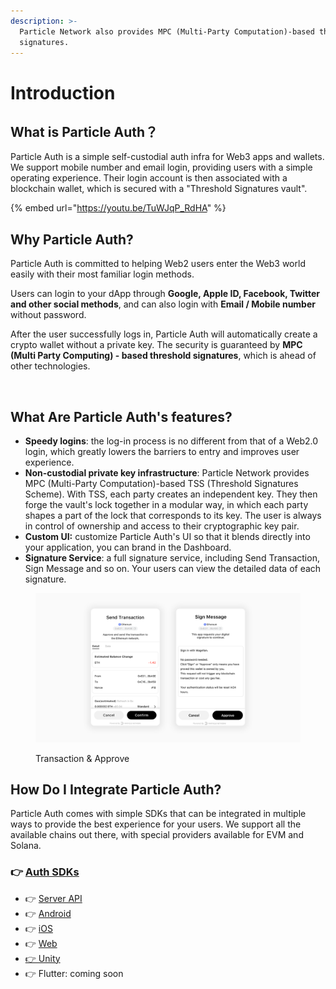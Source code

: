 ```yaml
---
description: >-
  Particle Network also provides MPC (Multi-Party Computation)-based threshold
  signatures.
---
```


# Introduction

## What is Particle Auth？

Particle Auth is a simple self-custodial auth infra for Web3 apps and wallets. We support mobile number and email login, providing users with a simple operating experience. Their login account is then associated with a blockchain wallet, which is secured with a "Threshold Signatures vault".

{% embed url="https://youtu.be/TuWJqP_RdHA" %}

## Why Particle Auth?&#x20;

Particle Auth is committed to helping Web2 users enter the Web3 world easily with their most familiar login methods.&#x20;

Users can login to your dApp through **Google, Apple ID, Facebook, Twitter and other social methods**, and can also login with **Email / Mobile number** without password.&#x20;

After the user successfully logs in, Particle Auth will automatically create a crypto wallet without a private key. The security is guaranteed by **MPC (Multi Party Computing) - based threshold signatures**, which is ahead of other technologies.

<figure><img src="../.gitbook/assets/组 12.png" alt=""><figcaption></figcaption></figure>

## What Are Particle Auth's features?

* **Speedy logins**: the log-in process is no different from that of a Web2.0 login, which greatly lowers the barriers to entry and improves user experience.
* **Non-custodial private key infrastructure**: Particle Network provides MPC (Multi-Party Computation)-based TSS (Threshold Signatures Scheme). With TSS, each party creates an independent key. They then forge the vault's lock together in a modular way, in which each party shapes a part of the lock that corresponds to its key. The user is always in control of ownership and access to their cryptographic key pair.
* **Custom UI:** customize Particle Auth's UI so that it blends directly into your application, you can brand in the Dashboard.
* **Signature Service**: a full signature service, including Send Transaction, Sign Message and so on. Your users can view the detailed data of each signature.

<figure><img src="../.gitbook/assets/Approve.png" alt=""><figcaption><p>Transaction &#x26; Approve</p></figcaption></figure>

## How Do I Integrate Particle Auth? <a href="#how-can-i-use-web3auth" id="how-can-i-use-web3auth"></a>

Particle Auth comes with simple SDKs that can be integrated in multiple ways to provide the best experience for your users. We support all the available chains out there, with special providers available for EVM and Solana.

### 👉 [Auth SDKs](sdks/)

* 👉 [Server API](sdks/server-api.md)
* 👉 [Android](sdks/android.md)
* 👉 [iOS](sdks/ios.md)
* 👉 [Web](sdks/web.md)
* [👉 Unity](sdks/unity.md)
* 👉 Flutter: coming soon
